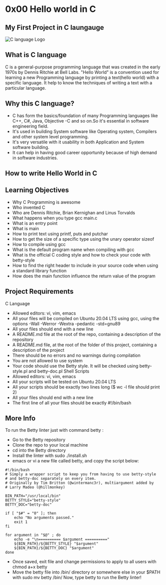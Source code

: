 # 0x00 Hello world in C
## My First Project in C laungauge

![C language Logo](https://i.ytimg.com/vi/r1qm2fz-bjs/maxresdefault.jpg)

## What is C language
C is a general-purpose programming language that was created in the early 1970s by Dennis Ritchie at Bell Labs. "Hello World" is a convention used for learning a new Programming language by printing a text(hello world) with a specific language. It help to know the techniques of writing a text with a particular language.

## Why this C language?
- C has form the basics/foundation of many Programming languages like C++, C#, Java, Objective -C and so on.So it's essential in software engineering field.
- It's used in building System software like Operating system, Compilers and other system level programming.
- It's very versatile with it usability in both Application and System software building.
- It can help in having good career opportunity because of high demand in software industries.

## How to write **Hello World** in C

## Learning Objectives
- Why C Programming is awesome
- Who invented C
- Who are Dennis Ritchie, Brian Kernighan and Linus Torvalds
- What happens when you type gcc main.c
- What is an entry point
- What is main
- How to print text using printf, puts and putchar
- How to get the size of a specific type using the unary operator sizeof
- How to compile using gcc
- What is the default program name when compiling with gcc
- What is the official C coding style and how to check your code with betty-style
- How to find the right header to include in your source code when using a standard library function
- How does the main function influence the return value of the program

## Project Requirements
C Language
- Allowed editors: vi, vim, emacs
- All your files will be compiled on Ubuntu 20.04 LTS using gcc, using the options -Wall -Werror -Wextra -pedantic -std=gnu89
- All your files should end with a new line
- A README.md file at the root of the repo, containing a description of the repository
- A README.md file, at the root of the folder of this project, containing a description of the project
- There should be no errors and no warnings during compilation
- You are not allowed to use system
- Your code should use the Betty style. It will be checked using betty-style.pl and betty-doc.pl
Shell Scripts
- Allowed editors: vi, vim, emacs
- All your scripts will be tested on Ubuntu 20.04 LTS
- All your scripts should be exactly two lines long ($ wc -l file should print 2)
- All your files should end with a new line
- The first line of all your files should be exactly #!/bin/bash
## More Info
To run the Betty linter just with command betty <filename>:
- Go to the Betty repository
- Clone the repo to your local machine
- cd into the Betty directory
- Install the linter with sudo ./install.sh
- emacs or vi a new file called betty, and copy the script below:
```script
#!/bin/bash
# Simply a wrapper script to keep you from having to use betty-style
# and betty-doc separately on every item.
# Originally by Tim Britton (@wintermanc3r), multiargument added by
# Larry Madeo (@hillmonkey)

BIN_PATH="/usr/local/bin"
BETTY_STYLE="betty-style"
BETTY_DOC="betty-doc"

if [ "$#" = "0" ]; then
    echo "No arguments passed."
    exit 1
fi

for argument in "$@" ; do
    echo -e "\n========== $argument =========="
    ${BIN_PATH}/${BETTY_STYLE} "$argument"
    ${BIN_PATH}/${BETTY_DOC} "$argument"
done
```
- Once saved, exit file and change permissions to apply to all users with chmod a+x betty
- Move the betty file into /bin/ directory or somewhere else in your $PATH with sudo mv betty /bin/
Now, type betty <filename> to run the Betty linter!

